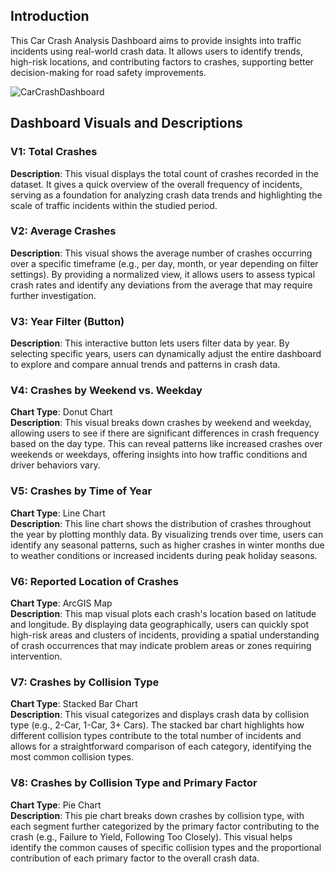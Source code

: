 ## Introduction
This Car Crash Analysis Dashboard aims to provide insights into traffic incidents using real-world crash data. It allows users to identify trends, high-risk locations, and contributing factors to crashes, supporting better decision-making for road safety improvements.


![CarCrashDashboard](https://github.com/user-attachments/assets/2f8ab6f2-d776-413e-ac4e-249e5dfe1e72)


## Dashboard Visuals and Descriptions

### V1: Total Crashes
**Description**: This visual displays the total count of crashes recorded in the dataset. It gives a quick overview of the overall frequency of incidents, serving as a foundation for analyzing crash data trends and highlighting the scale of traffic incidents within the studied period.

### V2: Average Crashes
**Description**: This visual shows the average number of crashes occurring over a specific timeframe (e.g., per day, month, or year depending on filter settings). By providing a normalized view, it allows users to assess typical crash rates and identify any deviations from the average that may require further investigation.

### V3: Year Filter (Button)
**Description**: This interactive button lets users filter data by year. By selecting specific years, users can dynamically adjust the entire dashboard to explore and compare annual trends and patterns in crash data.

### V4: Crashes by Weekend vs. Weekday
**Chart Type**: Donut Chart  
**Description**: This visual breaks down crashes by weekend and weekday, allowing users to see if there are significant differences in crash frequency based on the day type. This can reveal patterns like increased crashes over weekends or weekdays, offering insights into how traffic conditions and driver behaviors vary.

### V5: Crashes by Time of Year
**Chart Type**: Line Chart  
**Description**: This line chart shows the distribution of crashes throughout the year by plotting monthly data. By visualizing trends over time, users can identify any seasonal patterns, such as higher crashes in winter months due to weather conditions or increased incidents during peak holiday seasons.

### V6: Reported Location of Crashes
**Chart Type**: ArcGIS Map  
**Description**: This map visual plots each crash's location based on latitude and longitude. By displaying data geographically, users can quickly spot high-risk areas and clusters of incidents, providing a spatial understanding of crash occurrences that may indicate problem areas or zones requiring intervention.

### V7: Crashes by Collision Type
**Chart Type**: Stacked Bar Chart  
**Description**: This visual categorizes and displays crash data by collision type (e.g., 2-Car, 1-Car, 3+ Cars). The stacked bar chart highlights how different collision types contribute to the total number of incidents and allows for a straightforward comparison of each category, identifying the most common collision types.

### V8: Crashes by Collision Type and Primary Factor
**Chart Type**: Pie Chart  
**Description**: This pie chart breaks down crashes by collision type, with each segment further categorized by the primary factor contributing to the crash (e.g., Failure to Yield, Following Too Closely). This visual helps identify the common causes of specific collision types and the proportional contribution of each primary factor to the overall crash data.
